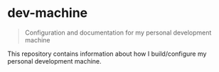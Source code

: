 # dev-machine

> Configuration and documentation for my personal development machine

This repository contains information about how I build/configure my personal development machine.